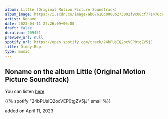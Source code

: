 ```yaml
---
album: Little (Original Motion Picture Soundtrack)
album_image: https://i.scdn.co/image/ab67616d0000b273002f9c00cf771476ca829aa0
artist: Noname
date: 2023-04-11 22:26:09+00:00
draft: false
duration: 209451
preview_url: null
spotify_url: https://open.spotify.com/track/24bPUsIQ2ocVEP0tgZV5jJ
title: Diddy Bop
type: music
---
```



## Noname on the album Little (Original Motion Picture Soundtrack)

You can listen [here](https://open.spotify.com/track/24bPUsIQ2ocVEP0tgZV5jJ)

{{% spotify "24bPUsIQ2ocVEP0tgZV5jJ" small %}}

added on April 11, 2023
